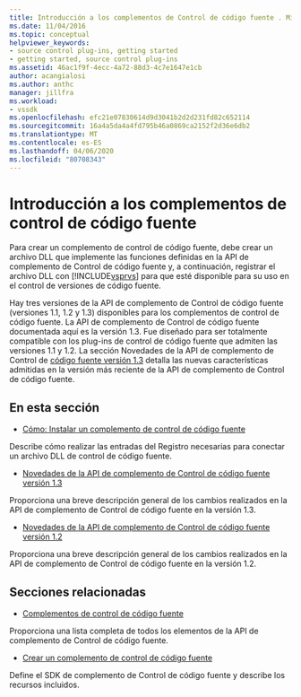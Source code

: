 ```yaml
---
title: Introducción a los complementos de Control de código fuente . Microsoft Docs
ms.date: 11/04/2016
ms.topic: conceptual
helpviewer_keywords:
- source control plug-ins, getting started
- getting started, source control plug-ins
ms.assetid: 46ac1f9f-4ecc-4a72-88d3-4c7e1647e1cb
author: acangialosi
ms.author: anthc
manager: jillfra
ms.workload:
- vssdk
ms.openlocfilehash: efc21e07830614d9d3041b2d2d231fd82c652114
ms.sourcegitcommit: 16a4a5da4a4fd795b46a0869ca2152f2d36e6db2
ms.translationtype: MT
ms.contentlocale: es-ES
ms.lasthandoff: 04/06/2020
ms.locfileid: "80708343"
---
```

# <a name="get-started-with-source-control-plug-ins"></a>Introducción a los complementos de control de código fuente
Para crear un complemento de control de código fuente, debe crear un archivo DLL que implemente las funciones definidas en la API de complemento de Control de código fuente y, a continuación, registrar el archivo DLL con [!INCLUDE[vsprvs](../../code-quality/includes/vsprvs_md.md)] para que esté disponible para su uso en el control de versiones de código fuente.

 Hay tres versiones de la API de complemento de Control de código fuente (versiones 1.1, 1.2 y 1.3) disponibles para los complementos de control de código fuente. La API de complemento de Control de código fuente documentada aquí es la versión 1.3. Fue diseñado para ser totalmente compatible con los plug-ins de control de código fuente que admiten las versiones 1.1 y 1.2. La sección Novedades de la API de complemento de Control de [código fuente versión 1.3](../../extensibility/internals/what-s-new-in-the-source-control-plug-in-api-version-1-3.md) detalla las nuevas características admitidas en la versión más reciente de la API de complemento de Control de código fuente.

## <a name="in-this-section"></a>En esta sección
- [Cómo: Instalar un complemento de control de código fuente](../../extensibility/internals/how-to-install-a-source-control-plug-in.md)

 Describe cómo realizar las entradas del Registro necesarias para conectar un archivo DLL de control de código fuente.

- [Novedades de la API de complemento de Control de código fuente versión 1.3](../../extensibility/internals/what-s-new-in-the-source-control-plug-in-api-version-1-3.md)

 Proporciona una breve descripción general de los cambios realizados en la API de complemento de Control de código fuente en la versión 1.3.

- [Novedades de la API de complemento de Control de código fuente versión 1.2](../../extensibility/internals/what-s-new-in-the-source-control-plug-in-api-version-1-2.md)

 Proporciona una breve descripción general de los cambios realizados en la API de complemento de Control de código fuente en la versión 1.2.

## <a name="related-sections"></a>Secciones relacionadas
- [Complementos de control de código fuente](../../extensibility/source-control-plug-ins.md)

 Proporciona una lista completa de todos los elementos de la API de complemento de Control de código fuente.

- [Crear un complemento de control de código fuente](../../extensibility/internals/creating-a-source-control-plug-in.md)

 Define el SDK de complemento de Control de código fuente y describe los recursos incluidos.
